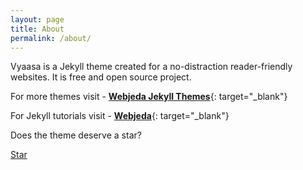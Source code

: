```yaml
---
layout: page
title: About
permalink: /about/
---
```


Vyaasa is a Jekyll theme created for a no-distraction reader-friendly websites. It is free and open source project. 

For more themes visit - [**Webjeda Jekyll Themes**](https://blog.webjeda.com/jekyll-themes/){: target="_blank"}

For Jekyll tutorials visit - [**Webjeda**](https://blog.webjeda.com/){: target="_blank"}

Does the theme deserve a star?

<a class="github-button" href="https://github.com/sharu725/vyaasa" data-style="mega" data-count-href="/sharu725/vyaasa/stargazers" data-count-api="/repos/sharu725/vyaasa#stargazers_count" data-count-aria-label="# stargazers on GitHub" aria-label="Star sharu725/vyaasa on GitHub">Star</a>
<script async defer src="https://buttons.github.io/buttons.js"></script>